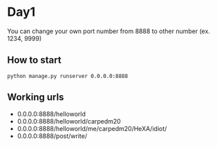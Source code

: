 Day1
====

You can change your own port number from 8888 to other number (ex. 1234, 9999)


How to start
------------

	python manage.py runserver 0.0.0.0:8888


Working urls
------------

- 0.0.0.0:8888/helloworld
- 0.0.0.0:8888/helloworld/carpedm20
- 0.0.0.0:8888/helloworld/me/carpedm20/HeXA/idiot/
- 0.0.0.0:8888/post/write/
